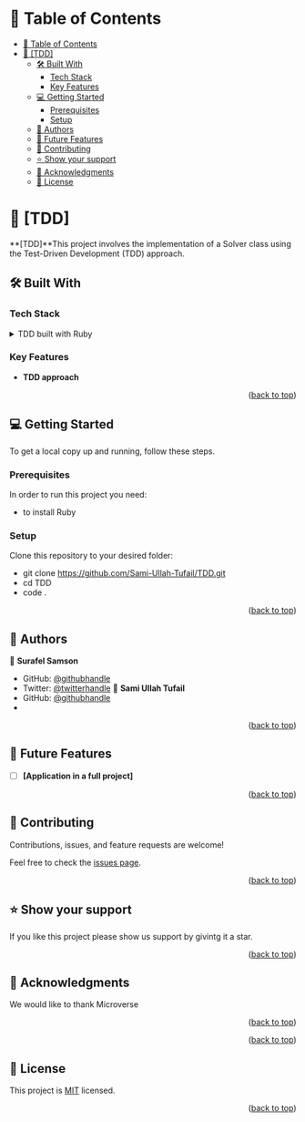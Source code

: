 
<a name="readme-top"></a>

# 📗 Table of Contents

- [📗 Table of Contents](#-table-of-contents)
- [📖 \[TDD\] ](#-tdd-)
  - [🛠 Built With ](#-built-with-)
    - [Tech Stack ](#tech-stack-)
    - [Key Features ](#key-features-)
  - [💻 Getting Started ](#-getting-started-)
    - [Prerequisites](#prerequisites)
    - [Setup](#setup)
  - [👥 Authors ](#-authors-)
  - [🔭 Future Features ](#-future-features-)
  - [🤝 Contributing ](#-contributing-)
  - [⭐️ Show your support ](#️-show-your-support-)
  - [🙏 Acknowledgments ](#-acknowledgments-)
  - [📝 License ](#-license-)

# 📖 [TDD] <a name="about-project"></a>

**[TDD]**This project involves the implementation of a Solver class using the Test-Driven Development (TDD) approach.

## 🛠 Built With <a name="built-with"></a>

### Tech Stack <a name="tech-stack"></a>

<details>
<summary>TDD built with Ruby</summary>
 
</details>

### Key Features <a name="key-features"></a>

- **TDD approach**

<p align="right">(<a href="#readme-top">back to top</a>)</p>


## 💻 Getting Started <a name="getting-started"></a>

To get a local copy up and running, follow these steps.

### Prerequisites

In order to run this project you need:

- to install Ruby

### Setup

Clone this repository to your desired folder:

- git clone https://github.com/Sami-Ullah-Tufail/TDD.git
- cd TDD
- code .

<p align="right">(<a href="#readme-top">back to top</a>)</p>


## 👥 Authors <a name="authors"></a>

  👤 **Surafel Samson**
- GitHub: [@githubhandle](https://github.com/Surafels)
- Twitter: [@twitterhandle](https://twitter.com/SurafelSamson2)
 👤 **Sami Ullah Tufail**
- GitHub: [@githubhandle](https://github.com/Sami-ullah-tufail)
- 

<p align="right">(<a href="#readme-top">back to top</a>)</p>

## 🔭 Future Features <a name="future-features"></a>

- [ ] **[Application in a full project]**

<p align="right">(<a href="#readme-top">back to top</a>)</p>

## 🤝 Contributing <a name="contributing"></a>

Contributions, issues, and feature requests are welcome!

Feel free to check the [issues page](https://github.com/Sami-Ullah-Tufail/TDD/issues).

<p align="right">(<a href="#readme-top">back to top</a>)</p>

## ⭐️ Show your support <a name="support"></a>

If you like this project please show us support by givintg it a star.

<p align="right">(<a href="#readme-top">back to top</a>)</p>

## 🙏 Acknowledgments <a name="acknowledgements"></a>

We would like to thank Microverse

<p align="right">(<a href="#readme-top">back to top</a>)</p>

<p align="right">(<a href="#readme-top">back to top</a>)</p>

## 📝 License <a name="license"></a>

This project is [MIT](/LICENSE) licensed.

<p align="right">(<a href="#readme-top">back to top</a>)</p>
